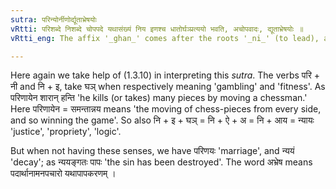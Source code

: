 ```yaml
---
sutra: परिन्योर्नीणोर्द्यूताभ्रेषयोः
vRtti: परिशब्दे निशब्दे चोपपदे यथासंख्यं निय इणश्च धातोर्घञ्प्रत्ययो भवति, अचोपवादः, द्यूताभ्रेषयोः ॥
vRtti_eng: The affix '_ghan_' comes after the roots '_ni_' (to lead), and '_i_' (to go), when the prepositions '_pari_' and '_ni_' are respectively in composition with them, and when the words so formed respectively mean 'a game' and 'propriety or arrangement or law'.

---
```

Here again we take help of (1.3.10) in interpreting this _sutra_. The verbs परि + नी and नि + इ, take घञ् when respectively meaning 'gambling' and 'fitness'. As परिणायेन शारान् हन्ति 'he kills (or takes) many pieces by moving a chessman.' Here परिणायेन = समन्तान्नय means 'the moving of chess-pieces from every side, and so winning the game'. So also नि + इ + घञ् = नि + ऐ + अ = नि +  आय = न्यायः 'justice', 'propriety', 'logic'.

But when not having these senses, we have परिणयः 'marriage', and न्ययं 'decay'; as न्ययङ्गतः पापः 'the sin has been destroyed'. The word अभ्रेष means पदार्थानामनपचारो यथापापकरणम् ।